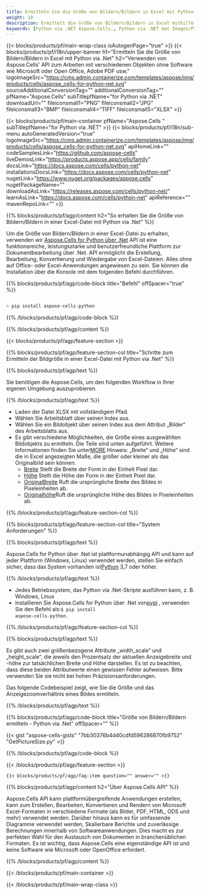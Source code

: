 ```yaml
---
title: Ermitteln Sie die Größe von Bildern/Bildern in Excel mit Python via .Net
weight: 10
description: Ermittelt die Größe von Bildern/Bildern in Excel mithilfe von Aspose.Cells' Python via .Net API ohne Software wie Microsoft oder Open Office, Adobe PDF usw.
keywords: [Python via .NET Aspose.Cells., Python via .NET Get Images/Pictures Size In Excel., Python via .NET Obtain Images/Pictures Size In Excel., Python via .NET Access Images/Pictures Size In Excel]
---
```

{{< blocks/products/pf/main-wrap-class isAutogenPage="true" >}}
{{< blocks/products/pf/i18n/upper-banner h1="Ermitteln Sie die Größe von Bildern/Bildern in Excel mit Python via .Net" h2="Verwenden von Aspose.Cells\' API zum Arbeiten mit verschiedenen Objekten ohne Software wie Microsoft oder Open Office, Adobe PDF usw." logoImageSrc="https://cms.admin.containerize.com/templates/aspose/img/products/cells/aspose_cells-for-python-net.svg" sourceAdditionalConversionTag="" additionalConversionTag="" pfName="Aspose.Cells" subTitlepfName="for Python via .NET" downloadUrl="" fileiconsmall1="PNG" fileiconsmall2="JPG" fileiconsmall3="BMP" fileiconsmall4="TIFF" fileiconsmall5="XLSX" >}}

{{< blocks/products/pf/main-container pfName="Aspose.Cells " subTitlepfName="for Python via .NET" >}}
{{< blocks/products/pf/i18n/sub-menu autoGeneratedVersion="true" logoImageSrc="https://cms.admin.containerize.com/templates/aspose/img/products/cells/aspose_cells-for-python-net.svg" apiHomeLink="" codeSamplesLink="https://github.com/aspose-cells" liveDemosLink="https://products.aspose.app/cells/family" docsLink="https://docs.aspose.com/cells/python-net" installationsDocsLink="https://docs.aspose.com/cells/python-net" nugetLink="https://www.nuget.org/packages/aspose.cells" nugetPackageName="" downloadAsLink="https://releases.aspose.com/cells/python-net/" learnAsLink="https://docs.aspose.com/cells/python-net" apiReference="" mavenRepoLink="" >}}

{{% blocks/products/pf/agp/content h2="So erhalten Sie die Größe von Bildern/Bildern in einer Excel-Datei mit Python via .Net" %}}

 Um die Größe von Bildern/Bildern in einer Excel-Datei zu erhalten, verwenden wir
 [Aspose.Cells for Python über .Net](https://pypi.org/project/aspose-cells-python/) 
 API ist eine funktionsreiche, leistungsstarke und benutzerfreundliche Plattform zur Dokumentbearbeitung über .Net. API ermöglicht die Erstellung, Bearbeitung, Konvertierung und Wiedergabe von Excel-Dateien. Alles ohne auf Office- oder Excel-Anwendungen angewiesen zu sein. Sie können die Installation über die Konsole mit dem folgenden Befehl durchführen.

{{% blocks/products/pf/agp/code-block title="Befehl" offSpacer="true" %}}

```cs

> pip install aspose-cells-python

```

{{% /blocks/products/pf/agp/code-block %}}

{{% /blocks/products/pf/agp/content %}}

{{< blocks/products/pf/agp/feature-section >}}

{{% blocks/products/pf/agp/feature-section-col title="Schritte zum Ermitteln der Bildgröße in einer Excel-Datei mit Python via .Net" %}}

{{% blocks/products/pf/agp/text %}}

Sie benötigen die Aspose.Cells, um den folgenden Workflow in Ihrer eigenen Umgebung auszuprobieren.

{{% /blocks/products/pf/agp/text %}}

+ Laden der Datei XLSX mit vollständigem Pfad.
+ Wählen Sie Arbeitsblatt über seinen Index aus.
+ Wählen Sie ein Bildobjekt über seinen Index aus dem Attribut „Bilder“ des Arbeitsblatts aus.
 + Es gibt verschiedene Möglichkeiten, die Größe eines ausgewählten Bildobjekts zu ermitteln. Die Teile sind unten aufgeführt. Weitere Informationen finden Sie unter[MORE](https://reference.aspose.com/cells/python-net/aspose.cells.drawing/picture/).Hinweis: „Breite“ und „Höhe“ sind die in Excel angezeigten Maße, die größer oder kleiner als das Originalbild sein können.
    + [Breite](https://reference.aspose.com/cells/python-net/aspose.cells.drawing/picture/width/) Stellt die Breite der Form in der Einheit Pixel dar.
    + [Höhe](https://reference.aspose.com/cells/python-net/aspose.cells.drawing/picture/height/) Stellt die Höhe der Form in der Einheit Pixel dar.
    + [OriginalBreite](https://reference.aspose.com/cells/python-net/aspose.cells.drawing/picture/original_width/) Ruft die ursprüngliche Breite des Bildes in Pixeleinheiten ab.
    + [Originalhöhe](https://reference.aspose.com/cells/python-net/aspose.cells.drawing/picture/original_height/)Ruft die ursprüngliche Höhe des Bildes in Pixeleinheiten ab.
    

{{% /blocks/products/pf/agp/feature-section-col %}}

{{% blocks/products/pf/agp/feature-section-col title="System Anforderungen" %}}

{{% blocks/products/pf/agp/text %}}

 Aspose.Cells for Python über .Net ist plattformunabhängig API und kann auf jeder Plattform (Windows, Linux) verwendet werden, stellen Sie einfach sicher, dass das System vorhanden ist[Python](https://www.python.org/downloads/) 3,7 oder höher.
 
{{% /blocks/products/pf/agp/text %}}

-  Jedes Betriebssystem, das Python via .Net-Skripte ausführen kann, z. B. Windows, Linux
-  Installieren Sie Aspose.Cells for Python über .Net von<a href="https://pypi.org/project/aspose-cells-python/">pypi</a> , verwenden Sie den Befehl als:<code>$ pip install aspose-cells-python</code>.

{{% /blocks/products/pf/agp/feature-section-col %}}

{{% blocks/products/pf/agp/text %}}
 
 Es gibt auch zwei größenbezogene Attribute „width_scale“ und „height_scale“, die jeweils den Prozentsatz der aktuellen Anzeigebreite und -höhe zur tatsächlichen Breite und Höhe darstellen.
 Es ist zu beachten, dass diese beiden Attributwerte einen gewissen Fehler aufweisen. Bitte verwenden Sie sie nicht bei hohen Präzisionsanforderungen.
 
 Das folgende Codebeispiel zeigt, wie Sie die Größe und das Anzeigezoomverhältnis eines Bildes ermitteln.

{{% /blocks/products/pf/agp/text %}}

{{% blocks/products/pf/agp/code-block title="Größe von Bildern/Bildern ermitteln - Python via .Net" offSpacer="" %}}

{{< gist "aspose-cells-gists" "7bb30376b4d40cdfd596286870fb9752" "GetPictureSize.py" >}}

{{% /blocks/products/pf/agp/code-block %}}

{{< /blocks/products/pf/agp/feature-section >}}

    {{< blocks/products/pf/agp/faq-item question="" answer="" >}}
 

<!-- aboutfile Starts -->

{{% blocks/products/pf/agp/content h2="Über Aspose.Cells API" %}}

Aspose.Cells API kann plattformübergreifende Anwendungen erstellen, kann zum Erstellen, Bearbeiten, Konvertieren und Rendern von Microsoft Excel-Formaten in verschiedene Formate (als Bilder, PDF, HTML, ODS und mehr) verwendet werden. Darüber hinaus kann es für umfassende Diagramme verwendet werden, Skalierbare Berichte und zuverlässige Berechnungen innerhalb von Softwareanwendungen. Dies macht es zur perfekten Wahl für den Austausch von Dokumenten in branchenüblichen Formaten. Es ist wichtig, dass Aspose.Cells eine eigenständige API ist und keine Software wie Microsoft oder OpenOffice erfordert.

{{% /blocks/products/pf/agp/content %}}



<!-- aboutfile Ends -->
<!--
{{< blocks/products/pf/agp/other-supported-section title="Other Supported Splitting Formats" subTitle="Using Python via .NET, One can also split large file into chunks of many other file formats including." >}}

{{< blocks/products/pf/agp/other-supported-section-item href="https://products.aspose.com/cells/net/splitter/ods/" name="ODS" description="OpenDocument Spreadsheet File" >}}
{{< blocks/products/pf/agp/other-supported-section-item href="https://products.aspose.com/cells/net/splitter/xls/" name="XLS" description="Excel Binary Format" >}}
{{< blocks/products/pf/agp/other-supported-section-item href="https://products.aspose.com/cells/net/splitter/xlsb/" name="XLSB" description="Binary Excel Workbook File" >}}
{{< blocks/products/pf/agp/other-supported-section-item href="https://products.aspose.com/cells/net/splitter/xlsm/" name="XLSM" description="Spreadsheet File" >}}

{{< /blocks/products/pf/agp/other-supported-section >}}

-->

{{< /blocks/products/pf/main-container >}}
    
{{< /blocks/products/pf/main-wrap-class >}}

